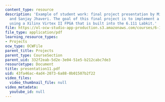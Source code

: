 ```yaml
---
content_type: resource
description: 'Example of student work: final project presentation by Michael Huhs
  and Sanjay Jhaveri. The goal of this final project is to implement a digital camera
  using a Xilinx Virtex II FPGA that is built into the 6.111 Labkit.'
file: https://ol-ocw-studio-app-production.s3.amazonaws.com/courses/6-111-introductory-digital-systems-laboratory-spring-2006/43fa46ac4ad420736a880b01507b2f22_presentation11.pdf
file_type: application/pdf
learning_resource_types:
- Projects
ocw_type: OCWFile
parent_title: Projects
parent_type: CourseSection
parent_uid: 332f2eab-5d2e-3e04-51e5-b212cabc7de3
resourcetype: Document
title: presentation11.pdf
uid: 43fa46ac-4ad4-2073-6a88-0b01507b2f22
video_files:
  video_thumbnail_file: null
video_metadata:
  youtube_id: null
---
```

